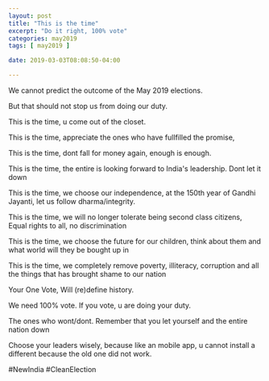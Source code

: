 ```yaml
---
layout: post
title: "This is the time"
excerpt: "Do it right, 100% vote"
categories: may2019
tags: [ may2019 ]

date: 2019-03-03T08:08:50-04:00

---
```

We cannot predict the outcome of the May 2019 elections.

But that should not stop us from doing our duty.

This is the time, u come out of the closet.

This is the time, appreciate the ones who have fullfilled the promise,

This is the time, dont fall for money again, enough is enough.

This is the time, the entire is looking forward to India's leadership. Dont let it down

This is the time, we choose our independence, at the 150th year of Gandhi Jayanti, let us follow dharma/integrity.

This is the time, we will no longer tolerate being second class citizens, Equal rights to all, no discrimination

This is the time, we choose the future for our children, think about them and what world will they be bought up in

This is the time, we completely remove poverty, illiteracy, corruption and all the things that has brought shame to our nation


Your One Vote, Will (re)define history.

We need 100% vote. If you vote, u are doing your duty.

The ones who wont/dont. Remember that you let yourself and the entire nation down

Choose your leaders wisely, because like an mobile app, u cannot install a different because the old one did not work.

#NewIndia #CleanElection

